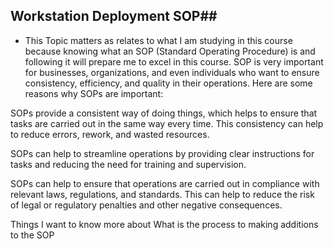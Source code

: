 
## Workstation Deployment SOP##


+ This Topic matters as relates to what I am studying in this course because knowing what an SOP (Standard Operating Procedure) is and following it will prepare me to excel in this course. SOP is very important for businesses, organizations, and even individuals who want to ensure consistency, efficiency, and quality in their operations. Here are some reasons why SOPs are important:

SOPs provide a consistent way of doing things, which helps to ensure that tasks are carried out in the same way every time. This consistency can help to reduce errors, rework, and wasted resources.

SOPs can help to streamline operations by providing clear instructions for tasks and reducing the need for training and supervision.

SOPs can help to ensure that operations are carried out in compliance with relevant laws, regulations, and standards. This can help to reduce the risk of legal or regulatory penalties and other negative consequences.

Things I want to know more about
What is the process to making additions to the SOP

